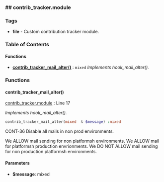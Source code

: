 



### ## contrib_tracker.module







### Tags

- **file**
            - Custom contribution tracker module.

  





### Table of Contents











#### Functions

- **[contrib_tracker_mail_alter()](../namespaces/default.md#function_contrib_tracker_mail_alter)**
           : `mixed`
*Implements hook_mail_alter().*







### Functions

#### contrib_tracker_mail_alter()


[contrib_tracker.module](../files/web-modules-custom-contrib-tracker-contrib-tracker.md) : Line 17

*Implements hook_mail_alter().*


```php
contrib_tracker_mail_alter(mixed  & $message) :mixed
```
CONT-36 Disable all mails in non prod environments.

We ALLOW mail sending for non platformsh environments.
We ALLOW mail for platformsh production envrionments.
We DO NOT ALLOW mail sending for non production platformsh environments.


#### Parameters

- **$message**: mixed
    








